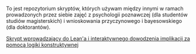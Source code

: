 To jest repozytorium skryptów, których używam między innymi w ramach prowadzonych przez siebie zajęć z psychologii poznawczej (dla studentów studiów magisterskich) i wnioskowania przyczynowego i bayesowskiego (dla doktorantów).

[Skrypt wprowadzający do Lean'a i interaktywnego dowodzenia implikacji za pomocą logiki konstruktywnej](./Lean_dla_psychologow_1.md)
